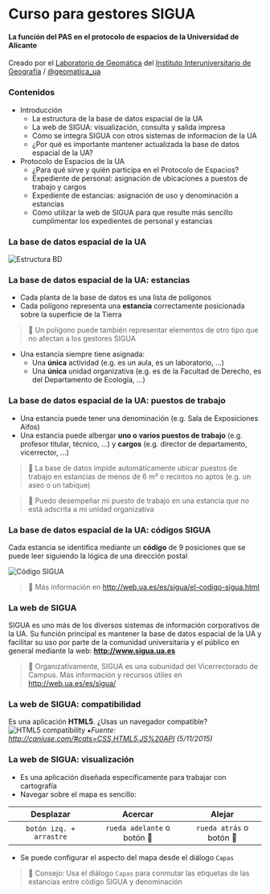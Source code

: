# Curso para gestores SIGUA
#### La función del PAS en el protocolo de espacios de la Universidad de Alicante

Creado por el [Laboratorio de Geomática](http://iig.ua.es/es/geomatica/) del [Instituto Interuniversitario de Geografía](http://iig.ua.es/) / [@geomatica_ua](https://twitter.com/geomatica_ua)



### Contenidos
- Introducción <!-- .element: class="fragment" data-fragment-index="1" -->
  - La estructura de la base de datos espacial de la UA
  - La web de SIGUA: visualización, consulta y salida impresa
  - Cómo se integra SIGUA con otros sistemas de informacion de la UA
  - ¿Por qué es importante mantener actualizada la base de datos espacial de la UA?
- Protocolo de Espacios de la UA <!-- .element: class="fragment" data-fragment-index="2" -->
  - ¿Para qué sirve y quién participa en el Protocolo de Espacios?
  - Expediente de personal: asignación de ubicaciones a puestos de trabajo y cargos
  - Expediente de estancias: asignación de uso y denominación a estancias
  - Cómo utilizar la web de SIGUA para que resulte más sencillo cumplimentar los expedientes de personal y estancias



### La base de datos espacial de la UA
![Estructura BD](http://labgeo.github.io/sigua-pas-meetup/img/db_structure.png)



### La base de datos espacial de la UA: estancias
- Cada planta de la base de datos es una lista de polígonos
- Cada polígono representa una **estancia** correctamente posicionada sobre la superficie de la Tierra

>  Un polígono puede también representar elementos de otro tipo que no afectan a los gestores SIGUA

- Una estancia siempre tiene asignada:
  - Una **única** actividad (e.g. es un aula, es un laboratorio, ...)
  - Una **única** unidad organizativa (e.g. es de la Facultad de Derecho, es del Departamento de Ecología, ...)



### La base de datos espacial de la UA: puestos de trabajo
- Una estancia puede tener una denominación (e.g. Sala de Exposiciones Aifos)
- Una estancia puede albergar **uno o varios puestos de trabajo** (e.g. profesor titular, técnico, ...) y **cargos** (e.g. director de departamento, vicerrector, ...)

>  La base de datos impide automáticamente ubicar puestos de trabajo en estancias de menos de 6 m² o recintos no aptos (e.g. un aseo o un tabique)

>  Puedo desempeñar mi puesto de trabajo en una estancia que no está adscrita a mi unidad organizativa



### La base de datos espacial de la UA: códigos SIGUA
Cada estancia se identifica mediante un **código** de 9 posiciones que se puede leer siguiendo la lógica de una dirección postal

![Código SIGUA](http://labgeo.github.io/sigua-pas-meetup/img/room_code.png)

>  Más información en http://web.ua.es/es/sigua/el-codigo-sigua.html



### La web de SIGUA
SIGUA es uno más de los diversos sistemas de información corporativos de la UA. Su función principal es mantener  la base de datos espacial de la UA y facilitar su uso por parte de la comunidad universitaria y el público en general mediante la web:
**http://www.sigua.ua.es**

>  Organizativamente, SIGUA es una subunidad del Vicerrectorado de Campus. Más información y recursos útiles en http://web.ua.es/es/sigua/



### La web de SIGUA: compatibilidad
Es una aplicación **HTML5**. ¿Usas un navegador compatible?
![HTML5 compatibility](http://labgeo.github.io/sigua-pas-meetup/img/caniuse_html5.png)
 ⁕*Fuente: http://caniuse.com/#cats=CSS,HTML5,JS%20API (5/11/2015)*



### La web de SIGUA: visualización
- Es una aplicación diseñada específicamente para trabajar con cartografía
- Navegar sobre el mapa es sencillo:

| Desplazar               | Acercar                    | Alejar                  |
| :---------------------: | :------------------------: | :---------------------: |
| `botón izq. + arrastre` | `rueda adelante` o botón  | `rueda atrás` o botón  |

- Se puede configurar el aspecto del mapa desde el diálogo `Capas`

>  Consejo: Usa el diálogo `Capas` para conmutar las etiquetas de las estancias entre código SIGUA y denominación
